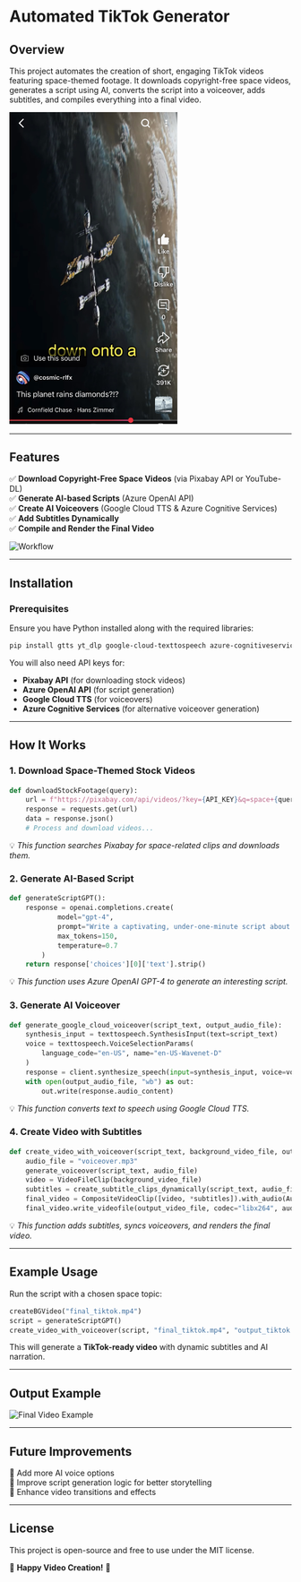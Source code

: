 # Automated TikTok Generator

## Overview
This project automates the creation of short, engaging TikTok videos featuring space-themed footage. It downloads copyright-free space videos, generates a script using AI, converts the script into a voiceover, adds subtitles, and compiles everything into a final video.

<img src="demo.jpg" width="300">


---

## Features
✅ **Download Copyright-Free Space Videos** (via Pixabay API or YouTube-DL)  
✅ **Generate AI-based Scripts** (Azure OpenAI API)  
✅ **Create AI Voiceovers** (Google Cloud TTS & Azure Cognitive Services)  
✅ **Add Subtitles Dynamically**  
✅ **Compile and Render the Final Video**  

![Workflow](https://via.placeholder.com/800x400.png?text=Workflow+Diagram)

---

## Installation

### Prerequisites
Ensure you have Python installed along with the required libraries:
```sh
pip install gtts yt_dlp google-cloud-texttospeech azure-cognitiveservices-speech openai moviepy requests
```

You will also need API keys for:
- **Pixabay API** (for downloading stock videos)
- **Azure OpenAI API** (for script generation)
- **Google Cloud TTS** (for voiceovers)
- **Azure Cognitive Services** (for alternative voiceover generation)

---

## How It Works
### **1. Download Space-Themed Stock Videos**
```python
def downloadStockFootage(query):
    url = f"https://pixabay.com/api/videos/?key={API_KEY}&q=space+{query}&per_page=14"
    response = requests.get(url)
    data = response.json()
    # Process and download videos...
```
💡 *This function searches Pixabay for space-related clips and downloads them.*

### **2. Generate AI-Based Script**
```python
def generateScriptGPT():
    response = openai.completions.create(
            model="gpt-4",
            prompt="Write a captivating, under-one-minute script about space.",
            max_tokens=150,
            temperature=0.7
        )
    return response['choices'][0]['text'].strip()
```
💡 *This function uses Azure OpenAI GPT-4 to generate an interesting script.*

### **3. Generate AI Voiceover**
```python
def generate_google_cloud_voiceover(script_text, output_audio_file):
    synthesis_input = texttospeech.SynthesisInput(text=script_text)
    voice = texttospeech.VoiceSelectionParams(
        language_code="en-US", name="en-US-Wavenet-D"
    )
    response = client.synthesize_speech(input=synthesis_input, voice=voice, audio_config=audio_config)
    with open(output_audio_file, "wb") as out:
        out.write(response.audio_content)
```
💡 *This function converts text to speech using Google Cloud TTS.*

### **4. Create Video with Subtitles**
```python
def create_video_with_voiceover(script_text, background_video_file, output_video_file):
    audio_file = "voiceover.mp3"
    generate_voiceover(script_text, audio_file)
    video = VideoFileClip(background_video_file)
    subtitles = create_subtitle_clips_dynamically(script_text, audio_file, video.size)
    final_video = CompositeVideoClip([video, *subtitles]).with_audio(AudioFileClip(audio_file))
    final_video.write_videofile(output_video_file, codec="libx264", audio_codec="aac")
```
💡 *This function adds subtitles, syncs voiceovers, and renders the final video.*

---

## Example Usage
Run the script with a chosen space topic:
```python
createBGVideo("final_tiktok.mp4")
script = generateScriptGPT()
create_video_with_voiceover(script, "final_tiktok.mp4", "output_tiktok.mp4")
```
This will generate a **TikTok-ready video** with dynamic subtitles and AI narration.

---

## Output Example
![Final Video Example](https://via.placeholder.com/800x400.png?text=Final+Video+Preview)

---

## Future Improvements
🔹 Add more AI voice options  
🔹 Improve script generation logic for better storytelling  
🔹 Enhance video transitions and effects  

---

## License
This project is open-source and free to use under the MIT license.

🚀 **Happy Video Creation!** 🚀

